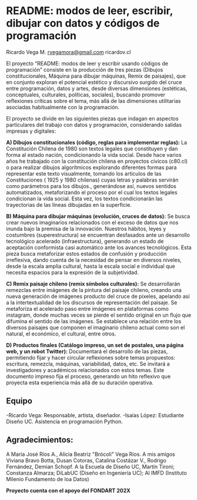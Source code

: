 # README: modos de leer, escribir, dibujar con datos y códigos de programación

Ricardo Vega M.
rvegamora@gmail.com
ricardov.cl

El proyecto “README: modos de leer y escribir usando códigos de programación” consiste en la producción de tres piezas (Dibujos constitucionales, Máquina para dibujar máquinas, Remix de paisajes), que en conjunto exploran el potencial estético y discursivo surgido del cruce entre programación, datos y artes, desde diversas dimensiones (estéticas, conceptuales, culturales, políticas, sociales), buscando promover reflexiones críticas sobre el tema, más allá de las dimensiones utilitarias asociadas habitualmente con la programación.

El proyecto se divide en las siguientes piezas que indagan en aspectos particulares del trabajo con datos y programación, considerando salidas impresas y digitales:

**A) Dibujos constitucionales (código, reglas para implementar reglas):** La Constitución Chilena de 1980 son textos legales que constituyen y dan forma al estado nación, condicionando la vida social. Desde hace varios años he trabajado con la constitución chilena en proyectos cívicos (c80.cl) o para realizar dibujos algorítmicos explorando diferentes formas para representar este texto visualmente, tomando los artículos de las Constituciones ( 1925 y 1980 chilenas) cuyas letras y palabras servirán como parámetros para los dibujos., generándose así, nuevos sentidos automatizados, metaforizando el proceso por el cual los textos legales condicionan la vida social. Esta vez, los textos condicionarán las trayectorias de las líneas dibujadas en la superficie.   

**B) Máquina para dibujar máquinas (evolución, cruces de datos):** Se busca crear nuevos imaginarios relacionados con el exceso de datos que nos inunda bajo la premisa de la innovación. Nuestros hábitos, leyes y costumbres (superestructura) se encuentran desfasados ante un desarrollo tecnológico acelerado (infraestructura), generando un estado de aceptación conformista casi automático ante los avances tecnológicos. Esta pieza busca metaforizar estos estados de confusión y producción irreflexiva, dando cuenta de la necesidad de pensar en diversos niveles, desde la escala amplia cultural, hasta la escala social e individual que necesita espacios para la expresión de la subjetividad.

**C) Remix paisaje chileno (remix símbolos culturales):** Se desarrollarán remezclas entre imágenes de la pintura del paisaje chileno, creando una nueva generación de imágenes producto del cruce de píxeles, apelando así a la intertextualidad de los discursos de representación del paisaje. Se metaforiza el acelerado paso entre imágenes en plataformas como instagram, donde muchas veces se pierde el sentido original en un flujo que difumina el sentido de las imágenes. Se establece una relación entre los diversos paisajes que componen el imaginario chileno actual como son el natural, el económico, el cultural, entre otros.

**D) Productos finales (Catálogo impreso, un set de postales, una página web, y un robot Twitter):** Documentará el desarrollo de las piezas, permitiendo fijar y hacer circular reflexiones sobre temas propuestos: escritura, remezcla, máquinas, variabilidad, datos, etc. Se invitará a investigadores y académicos relacionados con estos temas. Este documento impreso fija el proceso, generando un hito reflexivo que proyecta esta experiencia más allá de su duración operativa.


## Equipo

-Ricardo Vega: Responsable, artista, diseñador. 
-Isaías López: Estudiante Diseño UC. Asistencia en programación Python. 

## Agradecimientos:  
A María José Ríos A., Alicia Beatriz "Brócoli" Vega Ríos. 
A mis amigos Viviana Bravo Botta, Dusan Cotoras, Catalina Costázar V., Rodrigo Fernández, Demian Schopf. 
A la Escuela de Diseño UC, Martín Tironi; Constanza Almarza; DiLabUC (Diseño en Ingeniería UC); Al IMFD (Instituto Milenio Fundamento de loa Datos)


**Proyecto cuenta con el apoyo del FONDART 202X**
